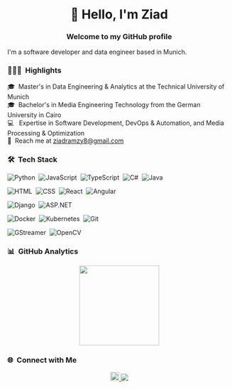 <h1 align="center">👋 Hello, I'm Ziad</h1>
<h3 align="center">Welcome to my GitHub profile</h3>

I'm a software developer and data engineer based in Munich.

### 👨🏻‍💻 &nbsp;Highlights

🎓 &nbsp;Master's in Data Engineering & Analytics at the Technical University of Munich\
🎓 &nbsp;Bachelor's in Media Engineering Technology from the German University in Cairo\
💻 &nbsp; Expertise in Software Development, DevOps & Automation, and Media Processing & Optimization\
📧 &nbsp;Reach me at ziadramzy8@gmail.com

### 🛠 &nbsp;Tech Stack

![Python](https://img.shields.io/badge/-Python-05122A?style=flat&logo=Python)&nbsp;
![JavaScript](https://img.shields.io/badge/-JavaScript-05122A?style=flat&logo=javascript)&nbsp;
![TypeScript](https://img.shields.io/badge/-TypeScript-05122A?style=flat&logo=typescript)&nbsp;
![C#](https://img.shields.io/badge/-C%23-05122A?style=flat&logo=c-sharp)&nbsp;
![Java](https://img.shields.io/badge/-Java-05122A?style=flat&logo=Java)&nbsp;

![HTML](https://img.shields.io/badge/-HTML-05122A?style=flat&logo=HTML5)&nbsp;
![CSS](https://img.shields.io/badge/-CSS-05122A?style=flat&logo=CSS3)&nbsp;
![React](https://img.shields.io/badge/-React-05122A?style=flat&logo=react)&nbsp;
![Angular](https://img.shields.io/badge/-Angular-05122A?style=flat&logo=angular)&nbsp;

![Django](https://img.shields.io/badge/-Django-05122A?style=flat&logo=django)&nbsp;
![ASP.NET](https://img.shields.io/badge/-ASP.NET-05122A?style=flat&logo=dotnet)&nbsp;

![Docker](https://img.shields.io/badge/-Docker-05122A?style=flat&logo=docker)&nbsp;
![Kubernetes](https://img.shields.io/badge/-Kubernetes-05122A?style=flat&logo=kubernetes)&nbsp;
![Git](https://img.shields.io/badge/-Git-05122A?style=flat&logo=git)&nbsp;

![GStreamer](https://img.shields.io/badge/-GStreamer-05122A?style=flat&logo=gstreamer)&nbsp;
![OpenCV](https://img.shields.io/badge/-OpenCV-05122A?style=flat&logo=opencv)


### 📊 &nbsp;GitHub Analytics

<p align="center">
  <img height="180em" src="https://github-readme-stats.vercel.app/api/top-langs/?username=ZiadRamzy&layout=compact&langs_count=8&theme=algolia"/>
</p>


### 🌐 &nbsp;Connect with Me

<p align="center"> 
  <a href="https://www.linkedin.com/in/ziadramzy/">
  <img src="https://cdn.jsdelivr.net/gh/devicons/devicon/icons/linkedin/linkedin-original.svg" width="20" height="20" />
</a>
  <a href="mailto:ziadramzy8@gmail.com"><img src="https://img.shields.io/badge/-ziadramzy8@gmail.com-D14836?style=flat&logo=Gmail&logoColor=white"/></a>
</p>
